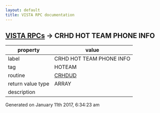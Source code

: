 ```yaml
---
layout: default
title: VISTA RPC documentation
---
```




## [VISTA RPCs](TableOfContent.md) &#8594; CRHD HOT TEAM PHONE INFO 

 property | value 
--- | --- 
 label | CRHD HOT TEAM PHONE INFO
 tag | HOTEAM
 routine | [CRHDUD](http://code.osehra.org/dox/Routine_CRHDUD_source.html)
 return value type | ARRAY
 description | 




Generated on January 11th 2017, 6:34:23 am